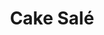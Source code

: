 ---
layout: recette-v2
categories: [recettes]
hidden: true
lang: fr
sitemap: true
title: Cake Salé
type: sel
---